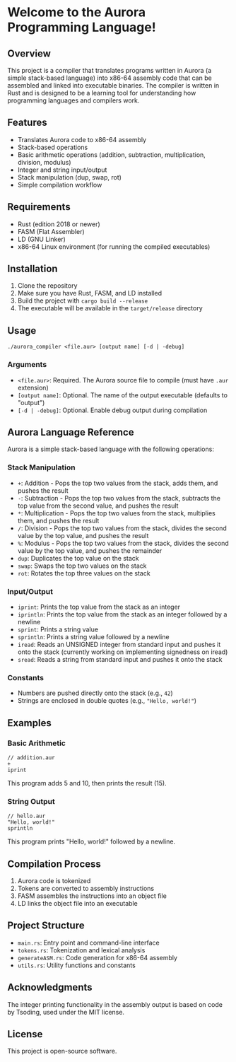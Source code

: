 # Welcome to the Aurora Programming Language!

## Overview

This project is a compiler that translates programs written in Aurora (a simple stack-based language) into x86-64 assembly code that can be assembled and linked into executable binaries. The compiler is written in Rust and is designed to be a learning tool for understanding how programming languages and compilers work.

## Features

- Translates Aurora code to x86-64 assembly
- Stack-based operations
- Basic arithmetic operations (addition, subtraction, multiplication, division, modulus)
- Integer and string input/output
- Stack manipulation (dup, swap, rot)
- Simple compilation workflow

## Requirements

- Rust (edition 2018 or newer)
- FASM (Flat Assembler)
- LD (GNU Linker)
- x86-64 Linux environment (for running the compiled executables)

## Installation

1. Clone the repository
2. Make sure you have Rust, FASM, and LD installed
3. Build the project with `cargo build --release`
4. The executable will be available in the `target/release` directory

## Usage

```
./aurora_compiler <file.aur> [output name] [-d | -debug]
```

### Arguments

- `<file.aur>`: Required. The Aurora source file to compile (must have `.aur` extension)
- `[output name]`: Optional. The name of the output executable (defaults to "output")
- `[-d | -debug]`: Optional. Enable debug output during compilation

## Aurora Language Reference

Aurora is a simple stack-based language with the following operations:

### Stack Manipulation

- `+`: Addition - Pops the top two values from the stack, adds them, and pushes the result
- `-`: Subtraction - Pops the top two values from the stack, subtracts the top value from the second value, and pushes the result
- `*`: Multiplication - Pops the top two values from the stack, multiplies them, and pushes the result
- `/`: Division - Pops the top two values from the stack, divides the second value by the top value, and pushes the result
- `%`: Modulus - Pops the top two values from the stack, divides the second value by the top value, and pushes the remainder
- `dup`: Duplicates the top value on the stack
- `swap`: Swaps the top two values on the stack
- `rot`: Rotates the top three values on the stack

### Input/Output

- `iprint`: Prints the top value from the stack as an integer
- `iprintln`: Prints the top value from the stack as an integer followed by a newline
- `sprint`: Prints a string value
- `sprintln`: Prints a string value followed by a newline
- `iread`: Reads an UNSIGNED integer from standard input and pushes it onto the stack (currently working on implementing signedness on iread)
- `sread`: Reads a string from standard input and pushes it onto the stack

### Constants

- Numbers are pushed directly onto the stack (e.g., `42`)
- Strings are enclosed in double quotes (e.g., `"Hello, world!"`)

## Examples

### Basic Arithmetic

```
// addition.aur
+
iprint
```

This program adds 5 and 10, then prints the result (15).

### String Output

```
// hello.aur
"Hello, world!"
sprintln
```

This program prints "Hello, world!" followed by a newline.

## Compilation Process

1. Aurora code is tokenized
2. Tokens are converted to assembly instructions
3. FASM assembles the instructions into an object file
4. LD links the object file into an executable

## Project Structure

- `main.rs`: Entry point and command-line interface
- `tokens.rs`: Tokenization and lexical analysis
- `generateASM.rs`: Code generation for x86-64 assembly
- `utils.rs`: Utility functions and constants

## Acknowledgments

The integer printing functionality in the assembly output is based on code by Tsoding, used under the MIT license.

## License

This project is open-source software.
